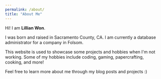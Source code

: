 ```yaml
---
permalink: /about/
title: "About Me"
---
```

Hi! I am **Lillian Won**.

I was born and raised in Sacramento County, CA.
I am currently a database administrator for a company in Folsom. 
 
This website is used to showcase some projects and hobbies when I'm not
working. 
Some of my hobbies include coding, gaming, papercrafting,
cooking, and more! 

Feel free to learn more about me through my blog posts and projects :)

